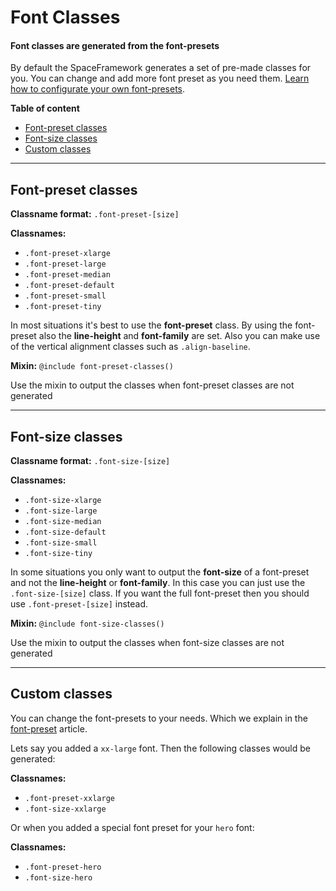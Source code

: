 # Font Classes
#### Font classes are generated from the font-presets

By default the SpaceFramework generates a set of pre-made classes for you. You can change and add more font preset as you need them. [Learn how to configurate your own font-presets](settings/font-presets).

**Table of content**

- [Font-preset classes](#font-preset-classes)
- [Font-size classes](#font-size-classes)
- [Custom classes](#custom-classes)

---
## Font-preset classes
**Classname format:** `.font-preset-[size]`

**Classnames:** 
- `.font-preset-xlarge` 
- `.font-preset-large` 
- `.font-preset-median`
- `.font-preset-default`
- `.font-preset-small`
- `.font-preset-tiny`

In most situations it's best to use the **font-preset** class. By using the font-preset also the **line-height** and **font-family** are set. Also you can make use of the vertical alignment classes such as `.align-baseline`.

**Mixin:** `@include font-preset-classes()`

Use the mixin to output the classes when font-preset classes are not generated

---
## Font-size classes
**Classname format:** `.font-size-[size]`

**Classnames:** 
 - `.font-size-xlarge` 
 - `.font-size-large` 
 - `.font-size-median`
 - `.font-size-default`
 - `.font-size-small`
 - `.font-size-tiny`
 
In some situations you only want to output the **font-size** of a font-preset and not the **line-height** or **font-family**. In this case you can just use the `.font-size-[size]` class. If you want the full font-preset then you should use `.font-preset-[size]` instead.   

**Mixin:** `@include font-size-classes()`

Use the mixin to output the classes when font-size classes are not generated

---
## Custom classes
You can change the font-presets to your needs. Which we explain in the [font-preset](settings/font-presets) article.

Lets say you added a `xx-large` font. Then the following classes would be generated:

**Classnames:** 
 - `.font-preset-xxlarge`
 - `.font-size-xxlarge`

 
 Or when you added a special font preset for your `hero` font: 
 
 **Classnames:** 
 - `.font-preset-hero`
 - `.font-size-hero`
 
